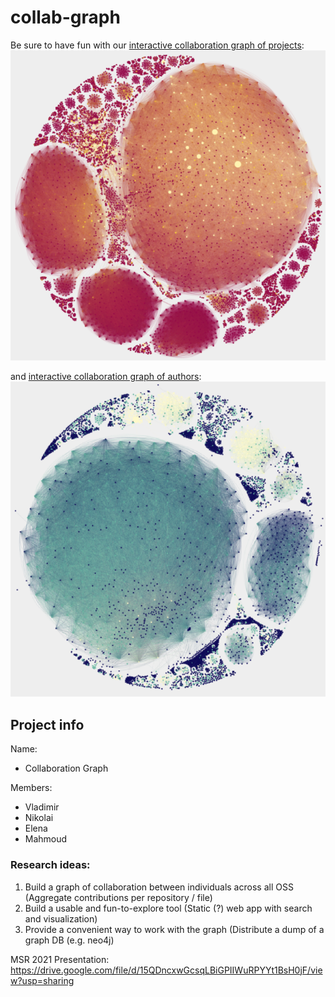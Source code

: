 # collab-graph

Be sure to have fun with our [interactive collaboration graph of projects](https://woc-hack.github.io/collab-graph/projects/):
![](/readme_img/projects.png)

and [interactive collaboration graph of authors](https://woc-hack.github.io/collab-graph/authors/):
![](/readme_img/authors.png)

## Project info

Name:
- Collaboration Graph

Members:
- Vladimir
- Nikolai
- Elena
- Mahmoud 

### Research ideas:
1. Build a graph of collaboration between individuals across all OSS (Aggregate contributions per repository / file)
2. Build a usable and fun-to-explore tool (Static (?) web app with search and visualization) 
3. Provide a convenient way to work with the graph (Distribute a dump of a graph DB (e.g. neo4j)

MSR 2021 Presentation: https://drive.google.com/file/d/15QDncxwGcsqLBiGPIIWuRPYYt1BsH0jF/view?usp=sharing
